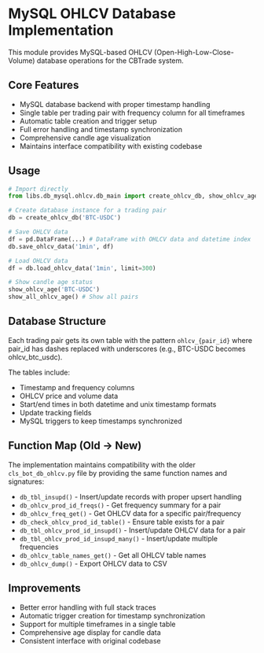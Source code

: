 # MySQL OHLCV Database Implementation

This module provides MySQL-based OHLCV (Open-High-Low-Close-Volume) database operations for the CBTrade system.

## Core Features

- MySQL database backend with proper timestamp handling
- Single table per trading pair with frequency column for all timeframes
- Automatic table creation and trigger setup
- Full error handling and timestamp synchronization
- Comprehensive candle age visualization
- Maintains interface compatibility with existing codebase

## Usage

```python
# Import directly
from libs.db_mysql.ohlcv.db_main import create_ohlcv_db, show_ohlcv_age, show_all_ohlcv_age

# Create database instance for a trading pair
db = create_ohlcv_db('BTC-USDC')

# Save OHLCV data
df = pd.DataFrame(...) # DataFrame with OHLCV data and datetime index
db.save_ohlcv_data('1min', df)

# Load OHLCV data
df = db.load_ohlcv_data('1min', limit=300)

# Show candle age status
show_ohlcv_age('BTC-USDC')
show_all_ohlcv_age() # Show all pairs
```

## Database Structure

Each trading pair gets its own table with the pattern `ohlcv_{pair_id}` where pair_id has dashes replaced with underscores (e.g., BTC-USDC becomes ohlcv_btc_usdc).

The tables include:
- Timestamp and frequency columns
- OHLCV price and volume data
- Start/end times in both datetime and unix timestamp formats
- Update tracking fields
- MySQL triggers to keep timestamps synchronized

## Function Map (Old → New)

The implementation maintains compatibility with the older `cls_bot_db_ohlcv.py` file by providing the same function names and signatures:

- `db_tbl_insupd()` - Insert/update records with proper upsert handling
- `db_ohlcv_prod_id_freqs()` - Get frequency summary for a pair
- `db_ohlcv_freq_get()` - Get OHLCV data for a specific pair/frequency
- `db_check_ohlcv_prod_id_table()` - Ensure table exists for a pair
- `db_tbl_ohlcv_prod_id_insupd()` - Insert/update OHLCV data for a pair
- `db_tbl_ohlcv_prod_id_insupd_many()` - Insert/update multiple frequencies
- `db_ohlcv_table_names_get()` - Get all OHLCV table names
- `db_ohlcv_dump()` - Export OHLCV data to CSV

## Improvements

- Better error handling with full stack traces
- Automatic trigger creation for timestamp synchronization
- Support for multiple timeframes in a single table
- Comprehensive age display for candle data
- Consistent interface with original codebase